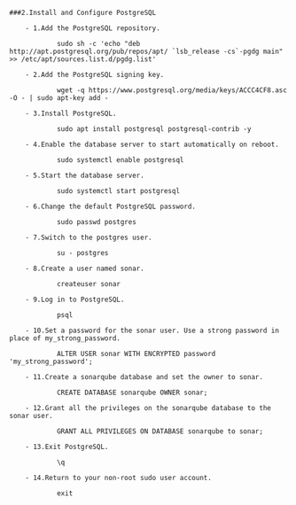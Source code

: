     ###2.Install and Configure PostgreSQL

        - 1.Add the PostgreSQL repository.

                sudo sh -c 'echo "deb http://apt.postgresql.org/pub/repos/apt/ `lsb_release -cs`-pgdg main" >> /etc/apt/sources.list.d/pgdg.list'

        - 2.Add the PostgreSQL signing key.

                wget -q https://www.postgresql.org/media/keys/ACCC4CF8.asc -O - | sudo apt-key add -

        - 3.Install PostgreSQL.

                sudo apt install postgresql postgresql-contrib -y

        - 4.Enable the database server to start automatically on reboot.

                sudo systemctl enable postgresql

        - 5.Start the database server.

                sudo systemctl start postgresql
        
        - 6.Change the default PostgreSQL password.

                sudo passwd postgres

        - 7.Switch to the postgres user.

                su - postgres

        - 8.Create a user named sonar.

                createuser sonar

        - 9.Log in to PostgreSQL.

                psql

        - 10.Set a password for the sonar user. Use a strong password in place of my_strong_password.

                ALTER USER sonar WITH ENCRYPTED password 'my_strong_password';

        - 11.Create a sonarqube database and set the owner to sonar.

                CREATE DATABASE sonarqube OWNER sonar;

        - 12.Grant all the privileges on the sonarqube database to the sonar user.

                GRANT ALL PRIVILEGES ON DATABASE sonarqube to sonar;

        - 13.Exit PostgreSQL.

                \q
        
        - 14.Return to your non-root sudo user account.
        
                exit
